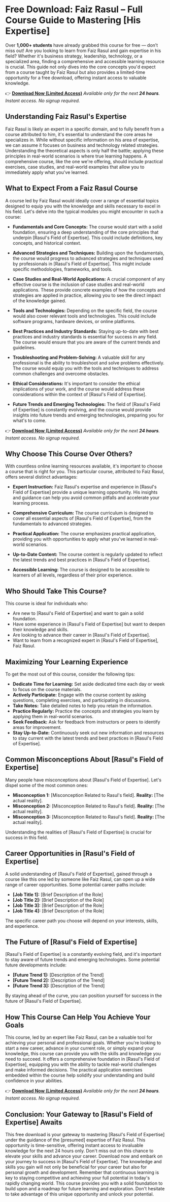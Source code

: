 # Free Download: Faiz Rasul – Full Course Guide to Mastering [His Expertise]

Over **1,000+ students** have already grabbed this course for free — don’t miss out!
Are you looking to learn from Faiz Rasul and gain expertise in his field? Whether it's business strategy, leadership, technology, or a specialized area, finding a comprehensive and accessible learning resource is crucial. This guide not only dives into the core concepts you'd expect from a course taught by Faiz Rasul but also provides a limited-time opportunity for a free download, offering instant access to valuable knowledge.

👉 **[Download Now (Limited Access)](https://udemywork.com/faiz-rasul)**
_Available only for the next **24 hours**. Instant access. No signup required._

## Understanding Faiz Rasul's Expertise

Faiz Rasul is likely an expert in a specific domain, and to fully benefit from a course attributed to him, it's essential to understand the core areas he specializes in. While without specific information on his area of expertise, we can assume it focuses on business and technology related strategies. Understanding the theoretical aspects is only half the battle; applying these principles in real-world scenarios is where true learning happens. A comprehensive course, like the one we're offering, should include practical exercises, case studies, and real-world examples that allow you to immediately apply what you've learned.

## What to Expect From a Faiz Rasul Course

A course led by Faiz Rasul would ideally cover a range of essential topics designed to equip you with the knowledge and skills necessary to excel in his field. Let's delve into the typical modules you might encounter in such a course:

*   **Fundamentals and Core Concepts:** The course would start with a solid foundation, ensuring a deep understanding of the core principles that underpin [Rasul's Field of Expertise]. This could include definitions, key concepts, and historical context.

*   **Advanced Strategies and Techniques:** Building upon the fundamentals, the course would progress to advanced strategies and techniques used by professionals in [Rasul's Field of Expertise]. This might include specific methodologies, frameworks, and tools.

*   **Case Studies and Real-World Applications:** A crucial component of any effective course is the inclusion of case studies and real-world applications. These provide concrete examples of how the concepts and strategies are applied in practice, allowing you to see the direct impact of the knowledge gained.

*   **Tools and Technologies:** Depending on the specific field, the course would also cover relevant tools and technologies. This could include software programs, hardware devices, or online platforms.

*   **Best Practices and Industry Standards:** Staying up-to-date with best practices and industry standards is essential for success in any field. The course would ensure that you are aware of the current trends and guidelines.

*   **Troubleshooting and Problem-Solving:** A valuable skill for any professional is the ability to troubleshoot and solve problems effectively. The course would equip you with the tools and techniques to address common challenges and overcome obstacles.

*   **Ethical Considerations:** It's important to consider the ethical implications of your work, and the course would address these considerations within the context of [Rasul's Field of Expertise].

*   **Future Trends and Emerging Technologies:** The field of [Rasul's Field of Expertise] is constantly evolving, and the course would provide insights into future trends and emerging technologies, preparing you for what's to come.

👉 **[Download Now (Limited Access)](https://udemywork.com/faiz-rasul)**
_Available only for the next **24 hours**. Instant access. No signup required._

## Why Choose This Course Over Others?

With countless online learning resources available, it's important to choose a course that is right for you. This particular course, attributed to Faiz Rasul, offers several distinct advantages:

*   **Expert Instruction:** Faiz Rasul's expertise and experience in [Rasul's Field of Expertise] provide a unique learning opportunity. His insights and guidance can help you avoid common pitfalls and accelerate your learning process.

*   **Comprehensive Curriculum:** The course curriculum is designed to cover all essential aspects of [Rasul's Field of Expertise], from the fundamentals to advanced strategies.

*   **Practical Application:** The course emphasizes practical application, providing you with opportunities to apply what you've learned in real-world scenarios.

*   **Up-to-Date Content:** The course content is regularly updated to reflect the latest trends and best practices in [Rasul's Field of Expertise].

*   **Accessible Learning:** The course is designed to be accessible to learners of all levels, regardless of their prior experience.

## Who Should Take This Course?

This course is ideal for individuals who:

*   Are new to [Rasul's Field of Expertise] and want to gain a solid foundation.
*   Have some experience in [Rasul's Field of Expertise] but want to deepen their knowledge and skills.
*   Are looking to advance their career in [Rasul's Field of Expertise].
*   Want to learn from a recognized expert in [Rasul's Field of Expertise], Faiz Rasul.

## Maximizing Your Learning Experience

To get the most out of this course, consider the following tips:

*   **Dedicate Time for Learning:** Set aside dedicated time each day or week to focus on the course materials.
*   **Actively Participate:** Engage with the course content by asking questions, completing exercises, and participating in discussions.
*   **Take Notes:** Take detailed notes to help you retain the information.
*   **Practice Regularly:** Practice the concepts and strategies you learn by applying them in real-world scenarios.
*   **Seek Feedback:** Ask for feedback from instructors or peers to identify areas for improvement.
*   **Stay Up-to-Date:** Continuously seek out new information and resources to stay current with the latest trends and best practices in [Rasul's Field of Expertise].

## Common Misconceptions About [Rasul's Field of Expertise]

Many people have misconceptions about [Rasul's Field of Expertise]. Let's dispel some of the most common ones:

*   **Misconception 1:** [Misconception Related to Rasul's field]. **Reality:** [The actual reality].
*   **Misconception 2:** [Misconception Related to Rasul's field]. **Reality:** [The actual reality].
*   **Misconception 3:** [Misconception Related to Rasul's field]. **Reality:** [The actual reality].

Understanding the realities of [Rasul's Field of Expertise] is crucial for success in this field.

## Career Opportunities in [Rasul's Field of Expertise]

A solid understanding of [Rasul's Field of Expertise], gained through a course like this one led by someone like Faiz Rasul, can open up a wide range of career opportunities. Some potential career paths include:

*   **[Job Title 1]:** [Brief Description of the Role]
*   **[Job Title 2]:** [Brief Description of the Role]
*   **[Job Title 3]:** [Brief Description of the Role]
*   **[Job Title 4]:** [Brief Description of the Role]

The specific career path you choose will depend on your interests, skills, and experience.

## The Future of [Rasul's Field of Expertise]

[Rasul's Field of Expertise] is a constantly evolving field, and it's important to stay aware of future trends and emerging technologies. Some potential future developments include:

*   **[Future Trend 1]:** [Description of the Trend]
*   **[Future Trend 2]:** [Description of the Trend]
*   **[Future Trend 3]:** [Description of the Trend]

By staying ahead of the curve, you can position yourself for success in the future of [Rasul's Field of Expertise].

## How This Course Can Help You Achieve Your Goals

This course, led by an expert like Faiz Rasul, can be a valuable tool for achieving your personal and professional goals. Whether you're looking to start a new career, advance in your current role, or simply expand your knowledge, this course can provide you with the skills and knowledge you need to succeed. It offers a comprehensive foundation in [Rasul's Field of Expertise], equipping you with the ability to tackle real-world challenges and make informed decisions. The practical application exercises embedded within the course help solidify your understanding and build confidence in your abilities.

👉 **[Download Now (Limited Access)](https://udemywork.com/faiz-rasul)**
_Available only for the next **24 hours**. Instant access. No signup required._

## Conclusion: Your Gateway to [Rasul's Field of Expertise] Awaits

This free download is your gateway to mastering [Rasul's Field of Expertise] under the guidance of the [presumed] expertise of Faiz Rasul. This opportunity is time-sensitive, offering instant access to invaluable knowledge for the next 24 hours only. Don't miss out on this chance to elevate your skills and advance your career. Download now and embark on your journey to success in [Rasul's Field of Expertise]. The knowledge and skills you gain will not only be beneficial for your career but also for personal growth and development. Remember that continuous learning is key to staying competitive and achieving your full potential in today's rapidly changing world. This course provides you with a solid foundation to build upon and a roadmap for future learning and exploration. Don't hesitate to take advantage of this unique opportunity and unlock your potential.
